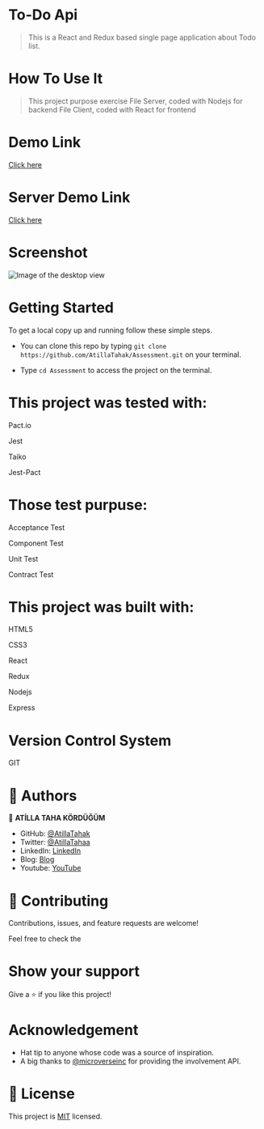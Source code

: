 # To-Do Api

> This is a React and Redux based single page application about Todo list.  
# How To Use It
> This project purpose exercise 
> File Server, coded with Nodejs for backend
> File Client, coded with React for frontend


# Demo Link
[Click here](http://13.57.246.185:3000)
# Server Demo Link
[Click here](http://13.57.246.185:5001/posts/)


# Screenshot

![Image of the desktop view](screenshot.png)

# Getting Started

To get a local copy up and running follow these simple steps.

- You can clone this repo by typing `git clone https://github.com/AtillaTahak/Assessment.git` on your terminal.

- Type `cd Assessment` to access the project on the terminal.
  

# This project was tested with:

Pact.io

Jest

Taiko

Jest-Pact

# Those test purpuse:

Acceptance Test

Component Test

Unit Test

Contract Test



# This project was built with:

HTML5

CSS3

React

Redux

Nodejs

Express


# Version Control System

GIT


# 👤 Authors


👤 **ATİLLA TAHA KÖRDÜĞÜM**

- GitHub: [@AtillaTahak](https://github.com/AtillaTahak)
- Twitter: [@AtillaTahaa](https://twitter.com/AtillaTahaa)
- LinkedIn: [LinkedIn](https://www.linkedin.com/in/atilla-taha-kördüğüm-a93702186/)
- Blog: [Blog](atillataha.blogspot.com)
- Youtube: [YouTube](https://www.youtube.com/channel/UCmoD0x4Z9vdG2PCsI5p8FYg)


# 🤝 Contributing

Contributions, issues, and feature requests are welcome!

Feel free to check the

# Show your support

Give a ⭐️ if you like this project!

# Acknowledgement
- Hat tip to anyone whose code was a source of inspiration.
- A big thanks to [@microverseinc](https://github.com/microverseinc) for providing the involvement API.

# 📝 License

This project is [MIT](./MIT.md) licensed.
